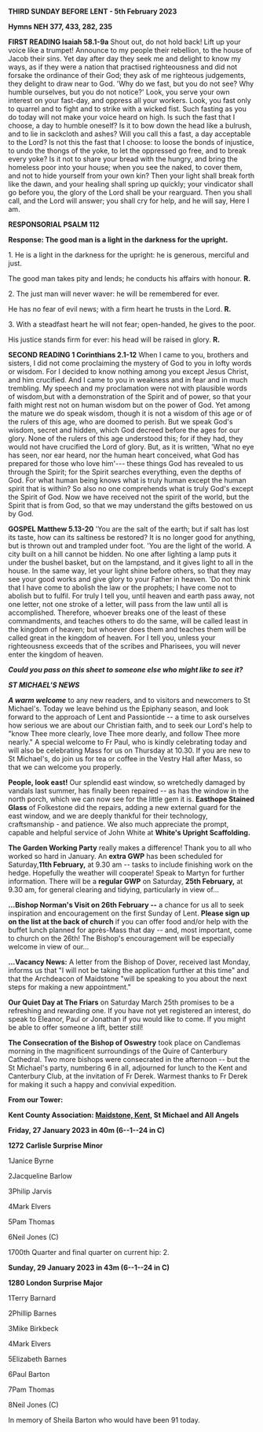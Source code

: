 **THIRD SUNDAY BEFORE LENT - 5th February 2023**

**Hymns NEH 377, 433, 282, 235**

**FIRST READING Isaiah 58.1-9a** Shout out, do not hold back! Lift up
your voice like a trumpet! Announce to my people their rebellion, to the
house of Jacob their sins. Yet day after day they seek me and delight to
know my ways, as if they were a nation that practised righteousness and
did not forsake the ordinance of their God; they ask of me righteous
judgements, they delight to draw near to God. 'Why do we fast, but you
do not see? Why humble ourselves, but you do not notice?' Look, you
serve your own interest on your fast-day, and oppress all your workers.
Look, you fast only to quarrel and to fight and to strike with a wicked
fist. Such fasting as you do today will not make your voice heard on
high. Is such the fast that I choose, a day to humble oneself? Is it to
bow down the head like a bulrush, and to lie in sackcloth and ashes?
Will you call this a fast, a day acceptable to the Lord? Is not this the
fast that I choose: to loose the bonds of injustice, to undo the thongs
of the yoke, to let the oppressed go free, and to break every yoke? Is
it not to share your bread with the hungry, and bring the homeless poor
into your house; when you see the naked, to cover them, and not to hide
yourself from your own kin? Then your light shall break forth like the
dawn, and your healing shall spring up quickly; your vindicator shall go
before you, the glory of the Lord shall be your rearguard. Then you
shall call, and the Lord will answer; you shall cry for help, and he
will say, Here I am.

**RESPONSORIAL PSALM 112**

**Response: The good man is a light in the darkness for the upright.**

1\. He is a light in the darkness for the upright: he is generous,
merciful and just.

The good man takes pity and lends; he conducts his affairs with honour.
**R.**

2\. The just man will never waver: he will be remembered for ever.

He has no fear of evil news; with a firm heart he trusts in the Lord.
**R.**

3\. With a steadfast heart he will not fear; open-handed, he gives to
the poor.

His justice stands firm for ever: his head will be raised in glory.
**R.**

**SECOND READING 1 Corinthians 2.1-12** When I came to you, brothers and
sisters, I did not come proclaiming the mystery of God to you in lofty
words or wisdom. For I decided to know nothing among you except Jesus
Christ, and him crucified. And I came to you in weakness and in fear and
in much trembling. My speech and my proclamation were not with plausible
words of wisdom,but with a demonstration of the Spirit and of power, so
that your faith might rest not on human wisdom but on the power of God.
Yet among the mature we do speak wisdom, though it is not a wisdom of
this age or of the rulers of this age, who are doomed to perish. But we
speak God's wisdom, secret and hidden, which God decreed before the ages
for our glory. None of the rulers of this age understood this; for if
they had, they would not have crucified the Lord of glory. But, as it is
written, 'What no eye has seen, nor ear heard, nor the human heart
conceived, what God has prepared for those who love him'--- these things
God has revealed to us through the Spirit; for the Spirit searches
everything, even the depths of God. For what human being knows what is
truly human except the human spirit that is within? So also no one
comprehends what is truly God's except the Spirit of God. Now we have
received not the spirit of the world, but the Spirit that is from God,
so that we may understand the gifts bestowed on us by God.

**GOSPEL Matthew 5.13-20** 'You are the salt of the earth; but if salt
has lost its taste, how can its saltiness be restored? It is no longer
good for anything, but is thrown out and trampled under foot. 'You are
the light of the world. A city built on a hill cannot be hidden. No one
after lighting a lamp puts it under the bushel basket, but on the
lampstand, and it gives light to all in the house. In the same way, let
your light shine before others, so that they may see your good works and
give glory to your Father in heaven. 'Do not think that I have come to
abolish the law or the prophets; I have come not to abolish but to
fulfil. For truly I tell you, until heaven and earth pass away, not one
letter, not one stroke of a letter, will pass from the law until all is
accomplished. Therefore, whoever breaks one of the least of these
commandments, and teaches others to do the same, will be called least in
the kingdom of heaven; but whoever does them and teaches them will be
called great in the kingdom of heaven. For I tell you, unless your
righteousness exceeds that of the scribes and Pharisees, you will never
enter the kingdom of heaven.

***Could you pass on this sheet to someone else who might like to see
it?***

***ST MICHAEL\'S NEWS***

***A warm welcome*** to any new readers, and to visitors and newcomers
to St Michael\'s. Today we leave behind us the Epiphany season, and look
forward to the approach of Lent and Passiontide -- a time to ask
ourselves how serious we are about our Christian faith, and to seek our
Lord\'s help to "know Thee more clearly, love Thee more dearly, and
follow Thee more nearly." A special welcome to Fr Paul, who is kindly
celebrating today and will also be celebrating Mass for us on Thursday
at 10.30. If you are new to St Michael\'s, do join us for tea or coffee
in the Vestry Hall after Mass, so that we can welcome you properly.

**People, look east!** Our splendid east window, so wretchedly damaged
by vandals last summer, has finally been repaired -- as has the window
in the north porch, which we can now see for the little gem it is.
**Easthope Stained Glass** of Folkestone did the repairs, adding a new
external guard for the east window, and we are deeply thankful for their
technology, craftsmanship - and patience. We also much appreciate the
prompt, capable and helpful service of John White at **White\'s Upright
Scaffolding.**

**The Garden Working Party** really makes a difference! Thank you to all
who worked so hard in January. An **extra GWP** has been scheduled for
Saturday,**11th February,** at 9.30 am -- tasks to include finishing
work on the hedge. Hopefully the weather will cooperate! Speak to Martyn
for further information. There will be a **regular GWP** on Saturday,
**25th February,** at 9.30 am, for general clearing and tidying,
particularly in view of\...

**\...Bishop Norman\'s Visit on 26th February --** a chance for us all
to seek inspiration and encouragement on the first Sunday of Lent.
**Please sign up on the list at the back of church** if you can offer
food and/or help with the buffet lunch planned for après-Mass that day
-- and, most important, come to church on the 26th! The Bishop\'s
encouragement will be especially welcome in view of our\...

**\...Vacancy News:** A letter from the Bishop of Dover, received last
Monday, informs us that "I will not be taking the application further at
this time" and that the Archdeacon of Maidstone "will be speaking to you
about the next steps for making a new appointment."

**Our Quiet Day at The Friars** on Saturday March 25th promises to be
a refreshing and rewarding one. If you have not yet registered an
interest, do speak to Eleanor, Paul or Jonathan if you would like to
come. If you might be able to offer someone a lift, better still!

**The Consecration of the Bishop of Oswestry** took place on Candlemas
morning in the magnificent surroundings of the Quire of Canterbury
Cathedral. Two more bishops were consecrated in the afternoon -- but the
St Michael\'s party, numbering 6 in all, adjourned for lunch to the Kent
and Canterbury Club, at the invitation of Fr Derek. Warmest thanks to Fr
Derek for making it such a happy and convivial expedition.

**From our Tower:**

**Kent County Association: [Maidstone,
Kent](https://dove.cccbr.org.uk/detail.php?tower=12644#_blank), St
Michael and All Angels**

**Friday, 27 January 2023 in 40m (6--1--24 in C)**

**1272** **Carlisle Surprise Minor**

1Janice Byrne

2Jacqueline Barlow

3Philip Jarvis

4Mark Elvers

5Pam Thomas

6Neil Jones (C)

1700th Quarter and final quarter on current hip: 2.

**Sunday, 29 January 2023 in 43m (6--1--24 in C)**

**1280 London Surprise Major**

1Terry Barnard

2Phillip Barnes

3Mike Birkbeck

4Mark Elvers

5Elizabeth Barnes

6Paul Barton

7Pam Thomas

8Neil Jones (C)

In memory of Sheila Barton who would have been 91 today.

